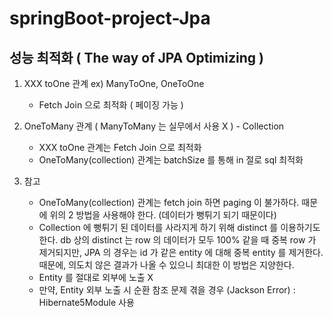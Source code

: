 # springBoot-project-Jpa

## 성능 최적화 ( The way of JPA Optimizing ) 

1.  XXX toOne 관계 ex) ManyToOne, OneToOne

    - Fetch Join 으로 최적화 ( 페이징 가능 )

2.  OneToMany 관계 ( ManyToMany 는 실무에서 사용 X ) - Collection

    - XXX toOne 관계는 Fetch Join 으로 최적화
    - OneToMany(collection) 관계는 batchSize 를 통해 in 절로 sql 최적화


3. 참고 

     - OneToMany(collection) 관계는 fetch join 하면 paging 이 불가하다. 때문에 위의 2 방법을 사용해야 한다. (데이터가 뻥튀기 되기 때문이다)
     - Collection 에 뻥튀기 된 데이터를 사라지게 하기 위해 distinct 를 이용하기도 한다. db 상의 distinct 는 row 의 데이터가 모두 100% 같을 때
       중복 row 가 제거되지만, JPA 의 경우는 id 가 같은 entity 에 대해 중복 entity 를 제거한다. 때문에, 의도치 않은 결과가 나올 수 있으니 최대한 이 방법은 지양한다.
     - Entity 를 절대로 외부에 노출 X 
     - 만약, Entity 외부 노출 시 순환 참조 문제 겪을 경우 (Jackson Error) : Hibernate5Module 사용
    